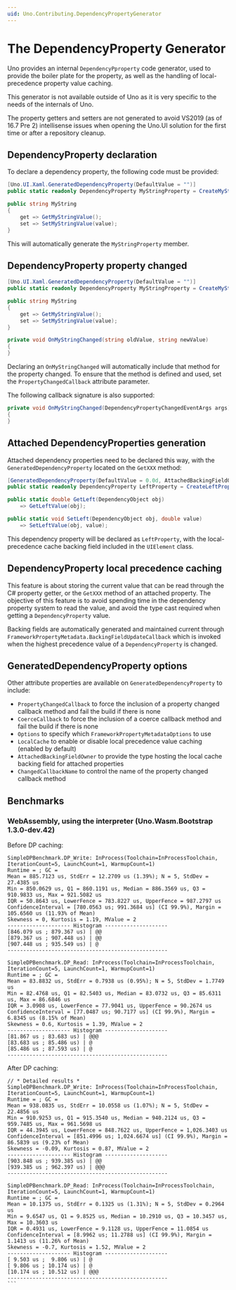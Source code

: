 ```yaml
---
uid: Uno.Contributing.DependencyPropertyGenerator
---
```


# The DependencyProperty Generator

Uno provides an internal `DependencyPproperty` code generator, used to provide the boiler plate for the property, as well as the handling of local-precedence property value caching.

This generator is not available outside of Uno as it is very specific to the needs of the internals of Uno.

The property getters and setters are not generated to avoid VS2019 (as of 16.7 Pre 2) intellisense issues when opening the Uno.UI solution for the first time or after a repository cleanup.

## DependencyProperty declaration

To declare a dependency property, the following code must be provided:

```csharp
[Uno.UI.Xaml.GeneratedDependencyProperty(DefaultValue = "")]
public static readonly DependencyProperty MyStringProperty = CreateMyStringProperty();

public string MyString
{
    get => GetMyStringValue();
    set => SetMyStringValue(value);
}
```

This will automatically generate the `MyStringProperty` member.

## DependencyProperty property changed

```csharp
[Uno.UI.Xaml.GeneratedDependencyProperty(DefaultValue = "")]
public static readonly DependencyProperty MyStringProperty = CreateMyStringProperty();

public string MyString
{
    get => GetMyStringValue();
    set => SetMyStringValue(value);
}

private void OnMyStringChanged(string oldValue, string newValue) 
{
}
```

Declaring an `OnMyStringChanged` will automatically include that method for the property changed. To ensure that the method is defined and used, set the `PropertyChangedCallback` attribute parameter.

The following callback signature is also supported:

```csharp
private void OnMyStringChanged(DependencyPropertyChangedEventArgs args) 
{
}
```

## Attached DependencyProperties generation

Attached dependency properties need to be declared this way, with the `GeneratedDependencyProperty` located on the `GetXXX` method:

```csharp
[GeneratedDependencyProperty(DefaultValue = 0.0d, AttachedBackingFieldOwner = typeof(UIElement), Attached = true)]
public static readonly DependencyProperty LeftProperty = CreateLeftProperty();

public static double GetLeft(DependencyObject obj)
    => GetLeftValue(obj);

public static void SetLeft(DependencyObject obj, double value)
    => SetLeftValue(obj, value);
```

This dependency property will be declared as `LeftProperty`, with the local-precedence cache backing field included in the `UIElement` class.

## DependencyProperty local precedence caching

This feature is about storing the current value that can be read through the C# property getter, or the `GetXXX` method of an attached property. The objective of this feature is to avoid spending time in the dependency property system to read the value, and avoid the type cast required when getting a `DependencyProperty` value.

Backing fields are automatically generated and maintained current through `FrameworkPropertyMetadata.BackingFieldUpdateCallback` which is invoked when the highest precedence value of a `DependencyProperty` is changed.

## GeneratedDependencyProperty options
Other attribute properties are available on `GeneratedDependencyProperty` to include:

- `PropertyChangedCallback` to force the inclusion of a property changed callback method and fail the build if there is none
- `CoerceCallback` to force the inclusion of a coerce callback method and fail the build if there is none
- `Options` to specify which `FrameworkPropertyMetadataOptions` to use
- `LocalCache` to enable or disable local precedence value caching (enabled by default)
- `AttachedBackingFieldOwner` to provide the type hosting the local cache backing field for attached properties
- `ChangedCallbackName` to control the name of the property changed callback method

## Benchmarks

### WebAssembly, using the interpreter (Uno.Wasm.Bootstrap 1.3.0-dev.42)
Before DP caching:

```
SimpleDPBenchmark.DP_Write: InProcess(Toolchain=InProcessToolchain, IterationCount=5, LaunchCount=1, WarmupCount=1)
Runtime = ; GC = 
Mean = 885.7123 us, StdErr = 12.2709 us (1.39%); N = 5, StdDev = 27.4385 us
Min = 850.0629 us, Q1 = 860.1191 us, Median = 886.3569 us, Q3 = 910.9833 us, Max = 921.5082 us
IQR = 50.8643 us, LowerFence = 783.8227 us, UpperFence = 987.2797 us
ConfidenceInterval = [780.0563 us; 991.3684 us] (CI 99.9%), Margin = 105.6560 us (11.93% of Mean)
Skewness = 0, Kurtosis = 1.19, MValue = 2
-------------------- Histogram --------------------
[846.079 us ; 879.367 us) | @@
[879.367 us ; 907.448 us) | @@
[907.448 us ; 935.549 us) | @
---------------------------------------------------

SimpleDPBenchmark.DP_Read: InProcess(Toolchain=InProcessToolchain, IterationCount=5, LaunchCount=1, WarmupCount=1)
Runtime = ; GC = 
Mean = 83.8832 us, StdErr = 0.7938 us (0.95%); N = 5, StdDev = 1.7749 us
Min = 82.4768 us, Q1 = 82.5403 us, Median = 83.0732 us, Q3 = 85.6311 us, Max = 86.6846 us
IQR = 3.0908 us, LowerFence = 77.9041 us, UpperFence = 90.2674 us
ConfidenceInterval = [77.0487 us; 90.7177 us] (CI 99.9%), Margin = 6.8345 us (8.15% of Mean)
Skewness = 0.6, Kurtosis = 1.39, MValue = 2
-------------------- Histogram --------------------
[81.867 us ; 83.683 us) | @@@
[83.683 us ; 85.486 us) | @
[85.486 us ; 87.593 us) | @
---------------------------------------------------
```


After DP caching:

````
// * Detailed results *
SimpleDPBenchmark.DP_Write: InProcess(Toolchain=InProcessToolchain, IterationCount=5, LaunchCount=1, WarmupCount=1)
Runtime = ; GC = 
Mean = 938.0835 us, StdErr = 10.0558 us (1.07%); N = 5, StdDev = 22.4856 us
Min = 910.9253 us, Q1 = 915.3540 us, Median = 940.2124 us, Q3 = 959.7485 us, Max = 961.5698 us
IQR = 44.3945 us, LowerFence = 848.7622 us, UpperFence = 1,026.3403 us
ConfidenceInterval = [851.4996 us; 1,024.6674 us] (CI 99.9%), Margin = 86.5839 us (9.23% of Mean)
Skewness = -0.09, Kurtosis = 0.87, MValue = 2
-------------------- Histogram --------------------
[903.848 us ; 939.385 us) | @@
[939.385 us ; 962.397 us) | @@@
---------------------------------------------------

SimpleDPBenchmark.DP_Read: InProcess(Toolchain=InProcessToolchain, IterationCount=5, LaunchCount=1, WarmupCount=1)
Runtime = ; GC = 
Mean = 10.1375 us, StdErr = 0.1325 us (1.31%); N = 5, StdDev = 0.2964 us
Min = 9.6547 us, Q1 = 9.8525 us, Median = 10.2910 us, Q3 = 10.3457 us, Max = 10.3603 us
IQR = 0.4931 us, LowerFence = 9.1128 us, UpperFence = 11.0854 us
ConfidenceInterval = [8.9962 us; 11.2788 us] (CI 99.9%), Margin = 1.1413 us (11.26% of Mean)
Skewness = -0.7, Kurtosis = 1.52, MValue = 2
-------------------- Histogram --------------------
[ 9.503 us ;  9.806 us) | @
[ 9.806 us ; 10.174 us) | @
[10.174 us ; 10.512 us) | @@@
---------------------------------------------------
```
